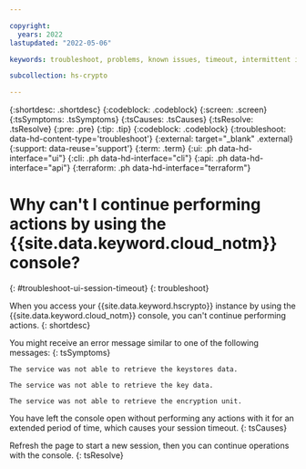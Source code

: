 ```yaml
---

copyright:
  years: 2022
lastupdated: "2022-05-06"

keywords: troubleshoot, problems, known issues, timeout, intermittent issue, session timeout

subcollection: hs-crypto

---
```


{:shortdesc: .shortdesc}
{:codeblock: .codeblock}
{:screen: .screen}
{:tsSymptoms: .tsSymptoms}
{:tsCauses: .tsCauses}
{:tsResolve: .tsResolve}
{:pre: .pre}
{:tip: .tip}
{:codeblock: .codeblock}
{:troubleshoot: data-hd-content-type='troubleshoot'}
{:external: target="_blank" .external}
{:support: data-reuse='support'}
{:term: .term}
{:ui: .ph data-hd-interface="ui"}
{:cli: .ph data-hd-interface="cli"}
{:api: .ph data-hd-interface="api"}
{:terraform: .ph data-hd-interface="terraform"}

# Why can't I continue performing actions by using the {{site.data.keyword.cloud_notm}} console?
{: #troubleshoot-ui-session-timeout}
{: troubleshoot}

When you access your {{site.data.keyword.hscrypto}} instance by using the {{site.data.keyword.cloud_notm}} console, you can't continue performing actions.
{: shortdesc}

You might receive an error message similar to one of the following messages:
{: tsSymptoms}

```
The service was not able to retrieve the keystores data.
```

```
The service was not able to retrieve the key data.
```

```
The service was not able to retrieve the encryption unit.
```

You have left the console open without performing any actions with it for an extended period of time, which causes your session timeout.
{: tsCauses}

Refresh the page to start a new session, then you can continue operations with the console.
{: tsResolve}
